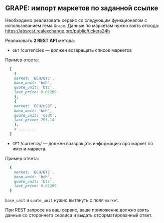 ## GRAPE: импорт маркетов по заданной ссылке

Необходимо реализовать сервис со следующим функционалом с использованием гема `Grape`.
Данные по маркетам нужно взять отсюда: https://absrest.realexchange.pro/public/tickers24h


Реализовать **2 REST API** метода:

- `GET` /currencies — должен возвращать список маркетов 

Пример ответа:

```ruby
  [
    {
    market: 'BCH/BTC',
    base_unit: 'bch',
    quote_unit: 'btc',
    last_price: 0.01209
    },
    {
    market: 'BCH/USDT',
    base_unit: 'bch',
    quote_unit: 'usdt',
    last_price: 291.14
    },
    # ........
  ]
```

- `GET` /currency/ — должен возвращать информацию про маркет по имени маркета. 

Пример ответа:

```ruby
  {
    market: 'BCH/BTC',
    base_unit: 'bch',
    quote_unit: 'btc',
    last_price: 0.01209
  }
```

`base_unit` и `quote_unit` нужно вытянуть c поля `market`.

При REST запросе на ваш сервис, ваше приложение должно взять данные со стороннего сервиса и выдать отформатированный ответ.

